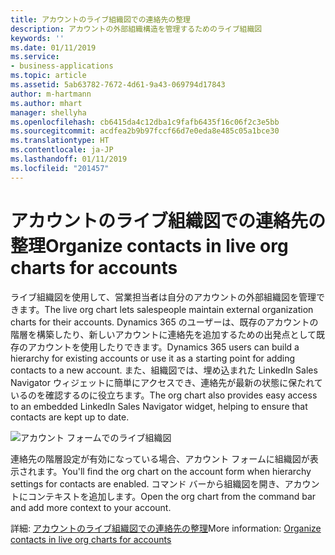 ```yaml
---
title: アカウントのライブ組織図での連絡先の整理
description: アカウントの外部組織構造を管理するためのライブ組織図
keywords: ''
ms.date: 01/11/2019
ms.service:
- business-applications
ms.topic: article
ms.assetid: 5ab63782-7672-4d61-9a43-069794d17843
author: m-hartmann
ms.author: mhart
manager: shellyha
ms.openlocfilehash: cb6415da4c12dba1c9fafb6435f16c06f2c3e5bb
ms.sourcegitcommit: acdfea2b9b97fccf66d7e0eda8e485c05a1bce30
ms.translationtype: HT
ms.contentlocale: ja-JP
ms.lasthandoff: 01/11/2019
ms.locfileid: "201457"
---
```

# <a name="organize-contacts-in-live-org-charts-for-accounts"></a><span data-ttu-id="f8a26-103">アカウントのライブ組織図での連絡先の整理</span><span class="sxs-lookup"><span data-stu-id="f8a26-103">Organize contacts in live org charts for accounts</span></span>

<span data-ttu-id="f8a26-104">ライブ組織図を使用して、営業担当者は自分のアカウントの外部組織図を管理できます。</span><span class="sxs-lookup"><span data-stu-id="f8a26-104">The live org chart lets salespeople maintain external organization charts for their accounts.</span></span> <span data-ttu-id="f8a26-105">Dynamics 365 のユーザーは、既存のアカウントの階層を構築したり、新しいアカウントに連絡先を追加するための出発点として既存のアカウントを使用したりできます。</span><span class="sxs-lookup"><span data-stu-id="f8a26-105">Dynamics 365 users can build a hierarchy for existing accounts or use it as a starting point for adding contacts to a new account.</span></span> <span data-ttu-id="f8a26-106">また、組織図では、埋め込まれた LinkedIn Sales Navigator ウィジェットに簡単にアクセスでき、連絡先が最新の状態に保たれているのを確認するのに役立ちます。</span><span class="sxs-lookup"><span data-stu-id="f8a26-106">The org chart also provides easy access to an embedded LinkedIn Sales Navigator widget, helping to ensure that contacts are kept up to date.</span></span>

![アカウント フォームでのライブ組織図](../../media/account-org-chart.png)

<span data-ttu-id="f8a26-108">連絡先の階層設定が有効になっている場合、アカウント フォームに組織図が表示されます。</span><span class="sxs-lookup"><span data-stu-id="f8a26-108">You'll find the org chart on the account form when hierarchy settings for contacts are enabled.</span></span> <span data-ttu-id="f8a26-109">コマンド バーから組織図を開き、アカウントにコンテキストを追加します。</span><span class="sxs-lookup"><span data-stu-id="f8a26-109">Open the org chart from the command bar and add more context to your account.</span></span>

<span data-ttu-id="f8a26-110">詳細: [アカウントのライブ組織図での連絡先の整理](https://docs.microsoft.com/dynamics365/customer-engagement/sales-enterprise/live-org-chart)</span><span class="sxs-lookup"><span data-stu-id="f8a26-110">More information: [Organize contacts in live org charts for accounts](https://docs.microsoft.com/dynamics365/customer-engagement/sales-enterprise/live-org-chart)</span></span>
